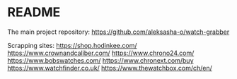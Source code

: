 # README

The main project repository:
https://github.com/aleksasha-o/watch-grabber

Scrapping sites:
https://shop.hodinkee.com/
https://www.crownandcaliber.com/
https://www.chrono24.com/
https://www.bobswatches.com/
https://www.chronext.com/buy
https://www.watchfinder.co.uk/
https://www.thewatchbox.com/ch/en/
